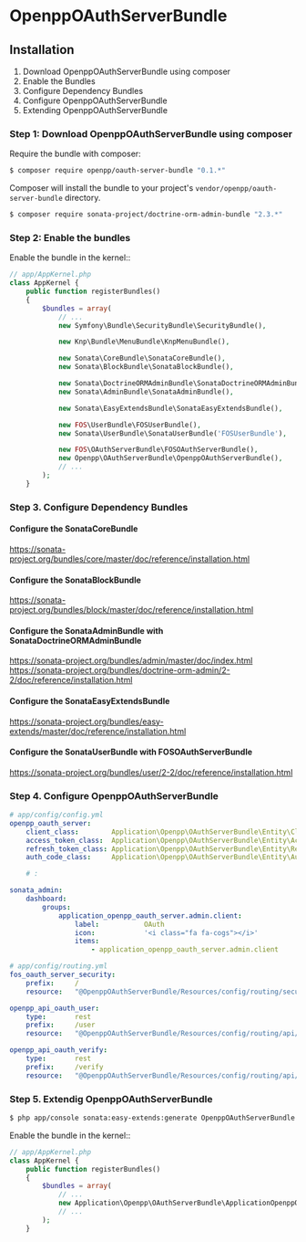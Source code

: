 OpenppOAuthServerBundle
=======================

Installation
------------

1. Download OpenppOAuthServerBundle using composer
2. Enable the Bundles
3. Configure Dependency Bundles
4. Configure OpenppOAuthServerBundle
5. Extending OpenppOAuthServerBundle

### Step 1: Download OpenppOAuthServerBundle using composer

Require the bundle with composer:

``` bash
$ composer require openpp/oauth-server-bundle "0.1.*"
```

Composer will install the bundle to your project's ``vendor/openpp/oauth-server-bundle`` directory.

``` bash
$ composer require sonata-project/doctrine-orm-admin-bundle "2.3.*"
```

### Step 2: Enable the bundles

Enable the bundle in the kernel::

``` php
// app/AppKernel.php
class AppKernel {
    public function registerBundles()
    {
        $bundles = array(
            // ...
            new Symfony\Bundle\SecurityBundle\SecurityBundle(),

            new Knp\Bundle\MenuBundle\KnpMenuBundle(),

            new Sonata\CoreBundle\SonataCoreBundle(),
            new Sonata\BlockBundle\SonataBlockBundle(),

            new Sonata\DoctrineORMAdminBundle\SonataDoctrineORMAdminBundle(),
            new Sonata\AdminBundle\SonataAdminBundle(),

            new Sonata\EasyExtendsBundle\SonataEasyExtendsBundle(),

            new FOS\UserBundle\FOSUserBundle(),
            new Sonata\UserBundle\SonataUserBundle('FOSUserBundle'),

            new FOS\OAuthServerBundle\FOSOAuthServerBundle(),
            new Openpp\OAuthServerBundle\OpenppOAuthServerBundle(),
            // ...
        );
    }
```

### Step 3. Configure Dependency Bundles

#### Configure the SonataCoreBundle

https://sonata-project.org/bundles/core/master/doc/reference/installation.html

#### Configure the SonataBlockBundle
https://sonata-project.org/bundles/block/master/doc/reference/installation.html

#### Configure the SonataAdminBundle with SonataDoctrineORMAdminBundle

https://sonata-project.org/bundles/admin/master/doc/index.html
https://sonata-project.org/bundles/doctrine-orm-admin/2-2/doc/reference/installation.html

#### Configure the SonataEasyExtendsBundle

https://sonata-project.org/bundles/easy-extends/master/doc/reference/installation.html

#### Configure the SonataUserBundle with FOSOAuthServerBundle

https://sonata-project.org/bundles/user/2-2/doc/reference/installation.html

### Step 4. Configure OpenppOAuthServerBundle

``` yaml
# app/config/config.yml
openpp_oauth_server:
    client_class:        Application\Openpp\OAuthServerBundle\Entity\Client
    access_token_class:  Application\Openpp\OAuthServerBundle\Entity\AccessToken
    refresh_token_class: Application\Openpp\OAuthServerBundle\Entity\RefreshToken
    auth_code_class:     Application\Openpp\OAuthServerBundle\Entity\AuthCode

    # :

sonata_admin:
    dashboard:
        groups:
            application_openpp_oauth_server.admin.client:
                label:           OAuth
                icon:            '<i class="fa fa-cogs"></i>'
                items:
                    - application_openpp_oauth_server.admin.client
```

``` yaml
# app/config/routing.yml
fos_oauth_server_security:
    prefix:     /
    resource:   "@OpenppOAuthServerBundle/Resources/config/routing/security.xml"

openpp_api_oauth_user:
    type:       rest
    prefix:     /user
    resource:   "@OpenppOAuthServerBundle/Resources/config/routing/api/user.xml"

openpp_api_oauth_verify:
    type:       rest
    prefix:     /verify
    resource:   "@OpenppOAuthServerBundle/Resources/config/routing/api/verify.xml"
```
### Step 5. Extendig OpenppOAuthServerBundle

``` bash
$ php app/console sonata:easy-extends:generate OpenppOAuthServerBundle -d src
```

Enable the bundle in the kernel::

``` php
// app/AppKernel.php
class AppKernel {
    public function registerBundles()
    {
        $bundles = array(
            // ...
            new Application\Openpp\OAuthServerBundle\ApplicationOpenppOAuthServerBundle(),
            // ...
        );
    }
```
